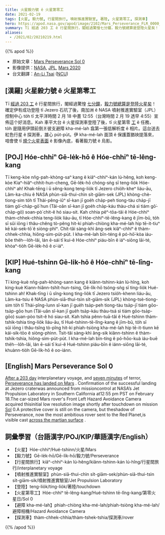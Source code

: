 ```yaml
---
title: 火星毅力號 ê 火星第零工
date: 2021-02-19
tags: [火星, 毅力號, 行星間旅行, 噴射推進實驗室, 著陸, 火星第零工, 探測車]
hero: https://apod.nasa.gov/apod/image/2102/Mars_Perseverance_FLR_0000_0666952977_800.jpg
summary: Tī 經過 203 工 ê 行星間旅行，閣經過驚惶七分鐘，毅力號總算是登陸火星矣！
aliases:
  - /2021/02/20210219.html
---
```


{{% apod %}}

- 原始文章：[Mars Perseverance Sol 0](https://apod.nasa.gov/apod/ap210219.html)
- 影像提供：[NASA](https://www.nasa.gov/), [JPL](https://www.jpl.nasa.gov/), [Mars 2020](https://mars.nasa.gov/mars2020/)
- 台文翻譯：[An-Li Tsai](mailto:thianbu.taigi@gmail.com) ([NCU](https://www.astro.ncu.edu.tw))

## [漢羅] 火星毅力號 ê 火星第零工

Tī [經過 203 工](https://apod.nasa.gov/apod/ap200731.html) ê 行星間旅行，閣經過驚惶 [七分鐘](https://www.apod.tw/2021/02/20210216.html)，[毅力號總算是登陸火星矣](https://mars.nasa.gov/mars2020/)！確定伊有成功登陸 tī Jezero 石坑了後，南加洲 ê NASA 噴射推進實驗室（JPL）控制中心 to̍h tī 太平洋時間 2 月 18 中晝 12:55（台灣時間 2 月 19 透早 4:55）宣佈這个好消息。Kah 車平大台 ê 火星探測車登陸了後，tī 火星第零 [工](https://en.wikipedia.org/wiki/Sol_(day_on_Mars)#Usage_in_Mars_lander_timekeeping) ê 任務，to̍h 是隨用伊頭前倒爿彼支避障 kha-mé-lah 翕第一張低解析度 ê 相片。這台送去紅色行星 ê 探測車，雄心 pu̍t-pu̍t。伊 kha-mé-lah 面頂 ê 保護蓋猶袂提落來，咱會使 tī [規个火星表面](https://apod.nasa.gov/apod/fap/ap190217.html) ê 影像內底，看著毅力號 ê 烏影。

## [POJ] Hóe-chhiⁿ Gē-le̍k-hō ê Hóe-chhiⁿ tē-lêng-kang

Tī keng-kòe nn̄g-pah-khòng-saⁿ kang ê kiâⁿ-chhiⁿ-kán lú-hêng, koh keng-kòe Kiaⁿ-hiâⁿ-chhi̍t-hun-cheng, Gē-le̍k-hō chóng-sǹg sī teng-lio̍k Hóe-chhiⁿ ah! Khak-tēng i ū sêng-kong teng-lio̍k tī Jezero chio̍h-kheⁿ liáu-āu, Lâm-ka-chiu ê NASA phùn-siā-thui-chìn si̍t-giām-sek (JPL) khòng-chè-tiong-sim to̍h tī Thài-pêng-iûⁿ sî-kan jī goe̍h cha̍p-peh tiong-tàu cha̍p-jī tiám gō͘-cha̍p-gō͘ hun (Tâi-oân sî-kan jī goe̍h cha̍p-káu thàu-chá sì tiám gō͘-cha̍p-gō͘) soan-pò͘ chit-ê hó siau-sit. Kah chhia pêⁿ-tōa-tâi ê Hóe-chhiⁿ thàm-chhek-chhia teng-lio̍k liáu-āu, tī Hóe-chhiⁿ-tē-lêng-kang ê jīm-bū, to̍h sī sûi iōng i thâu-chêng tò-pêng hit-ki phiah-chiòng kha-mé-lah hip tē-it-tiuⁿ kē kái-sek-tō͘ ê siòng-phìⁿ. Chit-tâi sàng-khì âng-sek kiâⁿ-chhiⁿ ê thàm-chhek-chhia, hiông-sim-pu̍t-pu̍t. I kha-mé-lah bīn-téng ê pó-hō͘-kòa iáu-bōe the̍h--lo̍h-lâi, lán ē-sái tī kui-ê Hóe-chhiⁿ piáu-bīn ê iáⁿ-siōng lāi-té, khòaⁿ-tio̍h Gē-le̍k-hō ê o͘-iáⁿ.

## [KIP] Hué-tshinn Gē-li̍k-hō ê Hóe-chhiⁿ tē-lîng-kang

Tī king-kuè nn̄g-pah-khòng-sann kang ê kiânn-tshinn-kán lú-hîng, koh king-kuè Kiann-hiânn-tshi̍t-hun-tsing, Gē-li̍k-hō tsóng-sǹg sī ting-lio̍k Hué-tshinn ah! Khak-tīng i ū sîng-kong ting-lio̍k tī Jezero tsio̍h-khenn liáu-āu, Lâm-ka-tsiu ê NASA phùn-siā-thui-tsìn si̍t-giām-sik (JPL) khòng-tsè-tiong-sim to̍h tī Thài-pîng-îunn sî-kan jī gue̍h tsa̍p-peh tiong-tàu tsa̍p-jī tiám gōo-tsa̍p-gōo hun (Tâi-uân sî-kan jī gue̍h tsa̍p-káu thàu-tsá sì tiám gōo-tsa̍p-gōo) suan-pòo tsit-ê hó siau-sit. Kah tshia pênn-tuā-tâi ê Hué-tshinn thàm-tshik-tshia ting-lio̍k liáu-āu, tī Hué-tshinn-tē-lîng-kang ê jīm-bū, to̍h sī sûi iōng i thâu-tsîng tò-pîng hit-ki phiah-tsiòng kha-mé-lah hip tē-it-tiunn kē kái-sik-tōo ê siòng-phìnn. Tsit-tâi sàng-khì âng-sik kiânn-tshinn ê thàm-tshik-tshia, hiông-sim-pu̍t-pu̍t. I kha-mé-lah bīn-tíng ê pó-hōo-kuà iáu-buē the̍h--lo̍h-lâi, lán ē-sái tī kui-ê Hué-tshinn piáu-bīn ê iánn-siōng lāi-té, khuànn-tio̍h Gē-li̍k-hō ê oo-iánn.

## [English] Mars Perseverance Sol 0 

[After a 203 day](https://apod.nasa.gov/apod/ap200731.html) interplanetary voyage, and [seven minutes](https://apod.nasa.gov/apod/ap210216.html) of terror, [Perseverance has landed on Mars](https://mars.nasa.gov/mars2020/) . Confirmation of the successful landing at Jezero craterwas announced from missioncontrol at NASA’s Jet Propulsion Laboratory in Southern California at12:55 pm PST on February 18.The car-sized Mars rover's Front Left Hazard Avoidance Camera acquired thisinitial low resolution image shortly after touchdown on mission [Sol](https://en.wikipedia.org/wiki/Sol_(day_on_Mars)#Usage_in_Mars_lander_timekeeping) 0.A protective cover is still on the camera, but theshadow of Perseverance, now the most ambitious rover sent to the Red Planet,is visible cast [across the martian surface](https://apod.nasa.gov/apod/ap190217.html) .

## 詞彙學習（台語漢字/POJ/KIP/華語漢字/English）

- 【火星】Hóe-chhiⁿ/Hué-tshinn/火星/Mars
- 【毅力號】Gē-le̍k-hō/Gē-li̍k-hō/毅力號/Perseverance
- 【行星間旅行】kiâⁿ-chhiⁿ-kán lú-hêng/kiânn-tshinn-kán lú-hîng/行星間旅行/interplanetary voyage
- 【噴射推進實驗室】phùn-siā-thui-chìn si̍t-giām-sek/phùn-siā-thui-tsìn si̍t-giām-sik/噴射推進實驗室/Jet Propulsion Laboratory
- 【登陸】teng-lio̍k/ting-lio̍k/著陸/touchdown
- 【火星第零工】Hóe-chhiⁿ tē-lêng-kang/Hué-tshinn tē-lîng-kang/第零火星日/Sol 0
- 【避障 kha-mé-lah】phiah-chiòng kha-mé-lah/phiah-tsiòng kha-mé-lah/避障相機/Hazard Avoidance Camera
- 【探測車】thàm-chhek-chhia/thàm-tshek-tshia/探測車/rover

{{% /apod %}}
